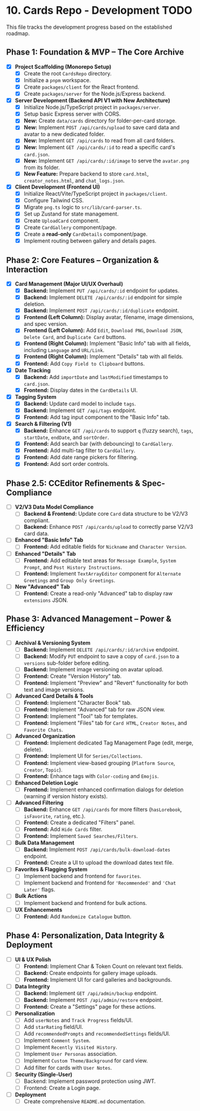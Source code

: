 # 10. Cards Repo - Development TODO

This file tracks the development progress based on the established roadmap.

## Phase 1: Foundation & MVP – The Core Archive
- [x] **Project Scaffolding (Monorepo Setup)**
  - [x] Create the root `CardsRepo` directory.
  - [x] Initialize a `pnpm` workspace.
  - [x] Create `packages/client` for the React frontend.
  - [x] Create `packages/server` for the Node.js/Express backend.
- [x] **Server Development (Backend API V1 with New Architecture)**
  - [x] Initialize Node.js/TypeScript project in `packages/server`.
  - [x] Setup basic Express server with CORS.
  - [x] **New:** Create `data/cards` directory for folder-per-card storage.
  - [x] **New:** Implement `POST /api/cards/upload` to save card data and avatar to a new dedicated folder.
  - [x] **New:** Implement `GET /api/cards` to read from all card folders.
  - [x] **New:** Implement `GET /api/cards/:id` to read a specific card's `card.json`.
  - [x] **New:** Implement `GET /api/cards/:id/image` to serve the `avatar.png` from its folder.
  - [x] **New Feature:** Prepare backend to store `card.html`, `creator_notes.html`, and `chat_logs.json`.
- [x] **Client Development (Frontend UI)**
  - [x] Initialize React/Vite/TypeScript project in `packages/client`.
  - [x] Configure Tailwind CSS.
  - [x] Migrate `png.ts` logic to `src/lib/card-parser.ts`.
  - [x] Set up Zustand for state management.
  - [x] Create `UploadCard` component.
  - [x] Create `CardGallery` component/page.
  - [x] Create a **read-only** `CardDetails` component/page.
  - [x] Implement routing between gallery and details pages.

## Phase 2: Core Features – Organization & Interaction
- [x] **Card Management (Major UI/UX Overhaul)**
  - [x] **Backend:** Implement `PUT /api/cards/:id` endpoint for updates.
  - [x] **Backend:** Implement `DELETE /api/cards/:id` endpoint for simple deletion.
  - [x] **Backend:** Implement `POST /api/cards/:id/duplicate` endpoint.
  - [x] **Frontend (Left Column):** Display avatar, filename, image dimensions, and spec version.
  - [x] **Frontend (Left Column):** Add `Edit`, `Download PNG`, `Download JSON`, `Delete Card`, and `Duplicate Card` buttons.
  - [x] **Frontend (Right Column):** Implement "Basic Info" tab with all fields, including `Language` and `URL/Link`.
  - [x] **Frontend (Right Column):** Implement "Details" tab with all fields.
  - [x] **Frontend:** Add `Copy Field to Clipboard` buttons.
- [x] **Date Tracking**
  - [x] **Backend:** Add `importDate` and `lastModified` timestamps to `card.json`.
  - [x] **Frontend:** Display dates in the `CardDetails` UI.
- [x] **Tagging System**
  - [x] **Backend:** Update card model to include `tags`.
  - [x] **Backend:** Implement `GET /api/tags` endpoint.
  - [x] **Frontend:** Add tag input component to the "Basic Info" tab.
- [x] **Search & Filtering (V1)**
  - [x] **Backend:** Enhance `GET /api/cards` to support `q` (fuzzy search), `tags`, `startDate`, `endDate`, and `sortOrder`.
  - [x] **Frontend:** Add search bar (with debouncing) to `CardGallery`.
  - [x] **Frontend:** Add multi-tag filter to `CardGallery`.
  - [x] **Frontend:** Add date range pickers for filtering.
  - [x] **Frontend:** Add sort order controls.

## Phase 2.5: CCEditor Refinements & Spec-Compliance
- [ ] **V2/V3 Data Model Compliance**
  - [ ] **Backend & Frontend:** Update core `Card` data structure to be V2/V3 compliant.
  - [ ] **Backend:** Enhance `POST /api/cards/upload` to correctly parse V2/V3 card data.
- [ ] **Enhanced "Basic Info" Tab**
  - [ ] **Frontend:** Add editable fields for `Nickname` and `Character Version`.
- [ ] **Enhanced "Details" Tab**
  - [ ] **Frontend:** Add editable text areas for `Message Example`, `System Prompt`, and `Post History Instructions`.
  - [ ] **Frontend:** Implement `TextArrayEditor` component for `Alternate Greetings` and `Group Only Greetings`.
- [ ] **New "Advanced" Tab**
  - [ ] **Frontend:** Create a read-only "Advanced" tab to display raw `extensions` JSON.

## Phase 3: Advanced Management – Power & Efficiency
- [ ] **Archival & Versioning System**
  - [ ] **Backend:** Implement `DELETE /api/cards/:id/archive` endpoint.
  - [ ] **Backend:** Modify `PUT` endpoint to save a copy of `card.json` to a `versions` sub-folder before editing.
  - [ ] **Backend:** Implement image versioning on avatar upload.
  - [ ] **Frontend:** Create "Version History" tab.
  - [ ] **Frontend:** Implement "Preview" and "Revert" functionality for both text and image versions.
- [ ] **Advanced Card Details & Tools**
  - [ ] **Frontend:** Implement "Character Book" tab.
  - [ ] **Frontend:** Implement "Advanced" tab for raw JSON view.
  - [ ] **Frontend:** Implement "Tool" tab for templates.
  - [ ] **Frontend:** Implement "Files" tab for `Card HTML`, `Creator Notes`, and `Favorite Chats`.
- [ ] **Advanced Organization**
  - [ ] **Frontend:** Implement dedicated Tag Management Page (edit, merge, delete).
  - [ ] **Frontend:** Implement UI for `Series/Collections`.
  - [ ] **Frontend:** Implement view-based grouping (`Platform Source`, `Creator`, `Topic`).
  - [ ] **Frontend:** Enhance tags with `Color-coding` and `Emojis`.
- [ ] **Enhanced Deletion Logic**
  - [ ] **Frontend:** Implement enhanced confirmation dialogs for deletion (warning if version history exists).
- [ ] **Advanced Filtering**
  - [ ] **Backend:** Enhance `GET /api/cards` for more filters (`hasLorebook`, `isFavorite`, `rating`, etc.).
  - [ ] **Frontend:** Create a dedicated "Filters" panel.
  - [ ] **Frontend:** Add `Hide Cards` filter.
  - [ ] **Frontend:** Implement `Saved Searches/Filters`.
- [ ] **Bulk Data Management**
  - [ ] **Backend:** Implement `POST /api/cards/bulk-download-dates` endpoint.
  - [ ] **Frontend:** Create a UI to upload the download dates text file.
- [ ] **Favorites & Flagging System**
  - [ ] Implement backend and frontend for `favorites`.
  - [ ] Implement backend and frontend for `'Recommended'` and `'Chat Later'` flags.
- [ ] **Bulk Actions**
  - [ ] Implement backend and frontend for bulk actions.
- [ ] **UX Enhancements**
  - [ ] **Frontend:** Add `Randomize Catalogue` button.

## Phase 4: Personalization, Data Integrity & Deployment
- [ ] **UI & UX Polish**
  - [ ] **Frontend:** Implement Char & Token Count on relevant text fields.
  - [ ] **Backend:** Create endpoints for gallery image uploads.
  - [ ] **Frontend:** Implement UI for card galleries and backgrounds.
- [ ] **Data Integrity**
  - [ ] **Backend:** Implement `GET /api/admin/backup` endpoint.
  - [ ] **Backend:** Implement `POST /api/admin/restore` endpoint.
  - [ ] **Frontend:** Create a "Settings" page for these actions.
- [ ] **Personalization**
  - [ ] Add `userNotes` and `Track Progress` fields/UI.
  - [ ] Add `starRating` field/UI.
  - [ ] Add `recommendedPrompts` and `recommendedSettings` fields/UI.
  - [ ] Implement `Comment System`.
  - [ ] Implement `Recently Visited History`.
  - [ ] Implement `User Personas` association.
  - [ ] Implement `Custom Theme/Background` for card view.
  - [ ] Add filter for cards with `User Notes`.
- [ ] **Security (Single-User)**
  - [ ] Backend: Implement password protection using JWT.
  - [ ] Frontend: Create a Login page.
- [ ] **Deployment**
  - [ ] Create comprehensive `README.md` documentation.